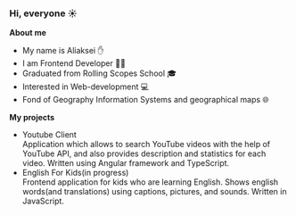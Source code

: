 ### Hi, everyone :sunny:

**About me**
- My name is Aliaksei :hand:
- I am Frontend Developer :man_technologist:
- Graduated from Rolling Scopes School :mortar_board:
- Interested in Web-development :computer:
- Fond of Geography Information Systems and geographical maps 🌐  
  
**My projects**
- Youtube Client  
Application which allows to search YouTube videos with the help of YouTube API, and also provides description and statistics for each video. Written using Angular framework and TypeScript.  
- English For Kids(in progress)  
Frontend application for kids who are learning English. Shows english words(and translations) using captions, pictures, and sounds. Written in JavaScript.
